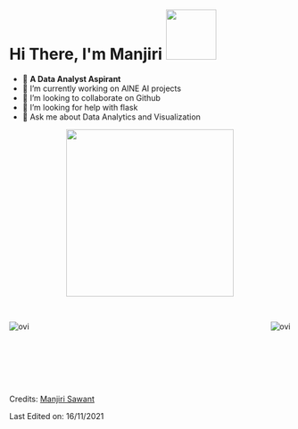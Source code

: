 
# Hi There, I'm Manjiri <img src= "https://i.pinimg.com/originals/d1/cc/b0/d1ccb027cb74358f8c5b5eff0d9c087d.gif" width="90px">



- :triangular_flag_on_post:	**A Data Analyst Aspirant** <br/>
- 🌱 I’m currently working on AINE AI projects
- 👯 I’m looking to collaborate on Github
- 🤔 I’m looking for help with flask
- 💬 Ask me about Data Analytics and Visualization







<p align="center">
  <img src= "https://media.baamboozle.com/uploads/images/43331/1614762563_77278_gif-url.gif" height="300"/>
</p>
<br>
<p><img align="left" src="https://github-readme-stats.vercel.app/api?username=ManjiriSDS&hide=contribs,prs&count_private=True&show_icons=True&theme=radical" alt="ovi" /></p>

<p>&nbsp;<img align="right" src="https://github-readme-stats.vercel.app/api/top-langs/?username=ManjiriSDS&layout=compact" alt="ovi"/></p>
<br><br><br><br><br>





Credits: [Manjiri Sawant](https://github.com/ManjiriSDS)

Last Edited on: 16/11/2021

